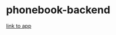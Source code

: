 # phonebook-backend
[link to app](https://phonebook-backend-huynhjeanpierre-hotmailcom.vercel.app/)
